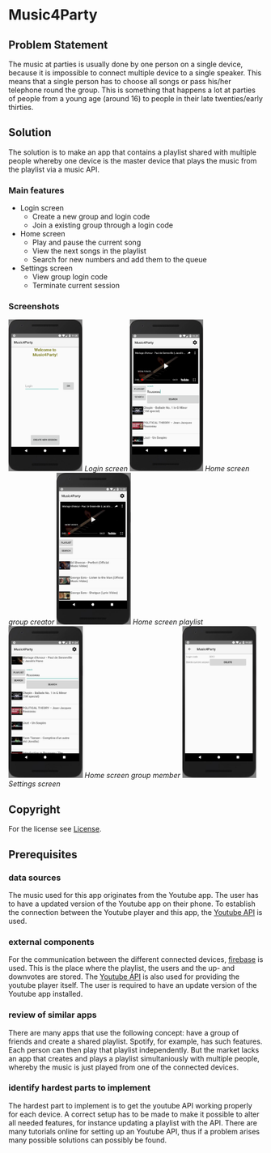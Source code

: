 # Music4Party

## Problem Statement
The music at parties is usually done by one person on a single device, because it is impossible to connect multiple 		   device to a single speaker. This means that a single person has to choose all songs or pass his/her telephone round the group. 
This is something that happens a lot at parties of people from a young age (around 16) to people in their late twenties/early thirties.
	
## Solution
The solution is to make an app that contains a playlist shared with multiple people whereby one device is the master device that plays the music from the playlist via a music API.

### Main features
- Login screen
	- Create a new group and login code
	- Join a existing group through a login code
- Home screen
	- Play and pause the current song
	- View the next songs in the playlist
	- Search for new numbers and add them to the queue
- Settings screen
	- View group login code
	- Terminate current session

### Screenshots
<p float="center">
	<img title="Login screen" src="/doc/Login.jpg" alt="drawing" height="300"/>
	<em>Login screen</em>
	<img title="Home screen group creator" src="/doc/CreatorHome.jpg" alt="drawing" height="300"/>
	<em>Home screen group creator</em>
	<img title="Home screen playlist" src="/doc/CreatorPlaylist.JPG" alt="drawing" height="300"/>
	<em>Home screen playlist</em>
	<img title="Home screen group member" src="/doc/HomeMember.JPG" alt="drawing" height="300"/>
	<em>Home screen group member</em>
	<img title="Settings screen" src="/doc/Settings.JPG" alt="drawing" height="300"/>
	<em>Settings screen</em>
</p>

## Copyright
For the license see [License](LICENSE). 

## Prerequisites
### data sources
The music used for this app originates from the Youtube app. The user has to have a updated version of the Youtube app on their phone. To establish the connection between the Youtube player and this app, the [Youtube API](https://www.youtube.com/yt/dev/api-resources/) is used.
	
### external components
For the communication between the different connected devices, [firebase](https://firebase.google.com/) is used. This is the place where the playlist, the users and the up- and downvotes are stored. The [Youtube API](https://www.youtube.com/yt/dev/api-resources/) is also used for providing the youtube player itself. The user is required to have an update version of the Youtube app installed.
	
### review of similar apps
There are many apps that use the following concept: have a group of friends and create a shared playlist. Spotify, for example, has such features. Each person can then play that playlist independently. But the market lacks an app that creates and plays a playlist simultaniously with multiple people, whereby the music is just played from one of the connected devices.

### identify hardest parts to implement
The hardest part to implement is to get the youtube API working properly for each device. A correct setup has to be made to make it possible to alter all needed features, for instance updating a playlist with the API. There are many tutorials online for setting up an Youtube API, thus if a problem arises many possible solutions can possibly be found.
